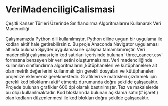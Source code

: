 # VeriMadenciligiCalismasi
Çeşitli Kanser Türleri Üzerinde Sınıflandırma Algoritmalarını Kullanarak Veri Madenciliği 

Çalışmamızda Python dili kullanılmıştır. Python diline uygun bir uygulama ile kodları aktif hale getirebilirsiniz.
Bu proje Anaconda Navigator uygulaması altında bulunan Spyder uygulaması ile çalışma tamamlanmıştır.
Veri madenciliği çalışması için kod satırları içerisinde bulunan 'three_cancer.csv' formatına benzeyen bir veri setini oluşturmalısınız.
Veri madenciliğinde kullanılan sınıflandırma algoritmalarını,kütüphaneleri ve kütüphanelere ait olan metrik değerlerini kullanmak için gerekli dosyaları ve kütüphaneleri projenize eklemeniz gerekmektedir.
Grafikleri ve matrisleri çizdirmek için gerekli kod biloklarını aktif etmeniz durumunda doğru şekilde çalışacaktır.
Projede bulunan grafikler 600 dpi olarak bastırılmıştır. Tez ve makalelerde bu ölçü kullanılmaktadır.
Kod bloklarında bulunan açıklama satırı(# işareti) olan kodların düzenlenmesi ile kod blokları doğru şekilde çalışacaktır.
